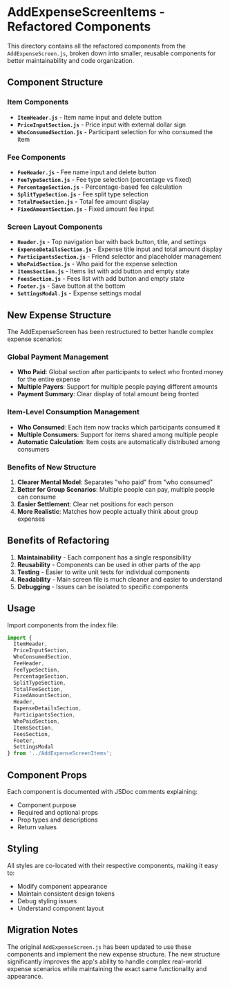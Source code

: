 # AddExpenseScreenItems - Refactored Components

This directory contains all the refactored components from the `AddExpenseScreen.js`, broken down into smaller, reusable components for better maintainability and code organization.

## Component Structure

### Item Components
- **`ItemHeader.js`** - Item name input and delete button
- **`PriceInputSection.js`** - Price input with external dollar sign
- **`WhoConsumedSection.js`** - Participant selection for who consumed the item

### Fee Components
- **`FeeHeader.js`** - Fee name input and delete button
- **`FeeTypeSection.js`** - Fee type selection (percentage vs fixed)
- **`PercentageSection.js`** - Percentage-based fee calculation
- **`SplitTypeSection.js`** - Fee split type selection
- **`TotalFeeSection.js`** - Total fee amount display
- **`FixedAmountSection.js`** - Fixed amount fee input

### Screen Layout Components
- **`Header.js`** - Top navigation bar with back button, title, and settings
- **`ExpenseDetailsSection.js`** - Expense title input and total amount display
- **`ParticipantsSection.js`** - Friend selector and placeholder management
- **`WhoPaidSection.js`** - Who paid for the expense selection
- **`ItemsSection.js`** - Items list with add button and empty state
- **`FeesSection.js`** - Fees list with add button and empty state
- **`Footer.js`** - Save button at the bottom
- **`SettingsModal.js`** - Expense settings modal

## New Expense Structure

The AddExpenseScreen has been restructured to better handle complex expense scenarios:

### **Global Payment Management**
- **Who Paid**: Global section after participants to select who fronted money for the entire expense
- **Multiple Payers**: Support for multiple people paying different amounts
- **Payment Summary**: Clear display of total amount being fronted

### **Item-Level Consumption Management**
- **Who Consumed**: Each item now tracks which participants consumed it
- **Multiple Consumers**: Support for items shared among multiple people
- **Automatic Calculation**: Item costs are automatically distributed among consumers

### **Benefits of New Structure**
1. **Clearer Mental Model**: Separates "who paid" from "who consumed"
2. **Better for Group Scenarios**: Multiple people can pay, multiple people can consume
3. **Easier Settlement**: Clear net positions for each person
4. **More Realistic**: Matches how people actually think about group expenses

## Benefits of Refactoring

1. **Maintainability** - Each component has a single responsibility
2. **Reusability** - Components can be used in other parts of the app
3. **Testing** - Easier to write unit tests for individual components
4. **Readability** - Main screen file is much cleaner and easier to understand
5. **Debugging** - Issues can be isolated to specific components

## Usage

Import components from the index file:

```javascript
import {
  ItemHeader,
  PriceInputSection,
  WhoConsumedSection,
  FeeHeader,
  FeeTypeSection,
  PercentageSection,
  SplitTypeSection,
  TotalFeeSection,
  FixedAmountSection,
  Header,
  ExpenseDetailsSection,
  ParticipantsSection,
  WhoPaidSection,
  ItemsSection,
  FeesSection,
  Footer,
  SettingsModal
} from '../AddExpenseScreenItems';
```

## Component Props

Each component is documented with JSDoc comments explaining:
- Component purpose
- Required and optional props
- Prop types and descriptions
- Return values

## Styling

All styles are co-located with their respective components, making it easy to:
- Modify component appearance
- Maintain consistent design tokens
- Debug styling issues
- Understand component layout

## Migration Notes

The original `AddExpenseScreen.js` has been updated to use these components and implement the new expense structure. The new structure significantly improves the app's ability to handle complex real-world expense scenarios while maintaining the exact same functionality and appearance.
